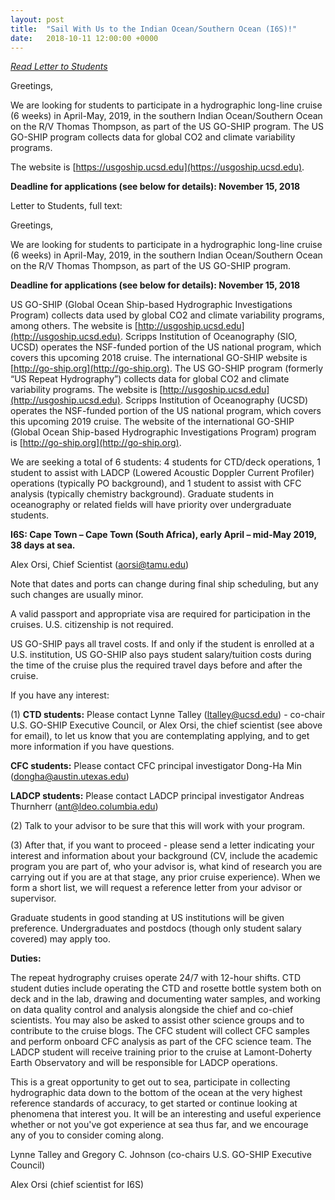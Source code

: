 ```yaml
---
layout: post
title:  "Sail With Us to the Indian Ocean/Southern Ocean (I6S)!"
date:   2018-10-11 12:00:00 +0000
---
```

<a href="{{site.baseurl}}/files/ads/GO-SHIP_I6S_2019_Student_Opportunity.pdf">
<i class="fa fa-file-pdf-o fa-3x" aria-hidden="true"> Read Letter to Students</i></a>

Greetings,

We are looking for students to participate in a hydrographic long-line cruise (6 weeks) in April-May, 2019, in the southern Indian Ocean/Southern Ocean on the R/V Thomas Thompson, as part of the US GO-SHIP program. The US GO-SHIP program collects data for global CO2 and climate variability programs. 

The website is [https://usgoship.ucsd.edu](https://usgoship.ucsd.edu).

**Deadline for applications (see below for details): November 15, 2018**
<!--more-->

Letter to Students, full text:

Greetings,

We are looking for students to participate in a hydrographic long-line cruise (6 weeks) in April-May, 2019, in the southern Indian Ocean/Southern Ocean on the R/V Thomas Thompson, as part of the US GO-SHIP program.

**Deadline for applications (see below for details): November 15, 2018**

US GO-SHIP (Global Ocean Ship-based Hydrographic Investigations Program) collects data used by global CO2 and climate variability programs, among others. The website is [http://usgoship.ucsd.edu](http://usgoship.ucsd.edu). Scripps Institution of Oceanography (SIO, UCSD) operates the NSF-funded portion of the US national program, which covers this upcoming 2018 cruise. The international GO-SHIP website is [http://go-ship.org](http://go-ship.org).
The US GO-SHIP program (formerly “US Repeat Hydrography”) collects data for global CO2 and climate variability programs. The website is [http://usgoship.ucsd.edu](http://usgoship.ucsd.edu). Scripps Institution of Oceanography (UCSD) operates the NSF-funded portion of the US national program, which covers this upcoming 2019 cruise. The website of the international GO-SHIP (Global Ocean Ship-based Hydrographic Investigations Program) program is [http://go-ship.org](http://go-ship.org).

We are seeking a total of 6 students: 4 students for CTD/deck operations, 1 student to assist with LADCP (Lowered Acoustic Doppler Current Profiler) operations (typically PO background), and 1 student to assist with CFC analysis (typically chemistry background). Graduate students in
oceanography or related fields will have priority over undergraduate students.

**I6S: Cape Town – Cape Town (South Africa), early April – mid-May 2019, 38 days at sea.**

Alex Orsi, Chief Scientist (aorsi@tamu.edu)

Note that dates and ports can change during final ship scheduling, but any such changes are usually minor.

A valid passport and appropriate visa are required for participation in the cruises. U.S. citizenship is not required.

US GO-SHIP pays all travel costs. If and only if the student is enrolled at a U.S. institution, US GO-SHIP also pays student salary/tuition costs during the time of the cruise plus the required travel days before and after the cruise.

If you have any interest:

(1) **CTD students:** Please contact Lynne Talley (ltalley@ucsd.edu) - co-chair U.S. GO-SHIP Executive Council, or Alex Orsi, the chief scientist (see above for email), to let us know that you are contemplating applying, and to get more information if you have questions.

**CFC students:** Please contact CFC principal investigator Dong-Ha Min (dongha@austin.utexas.edu)

**LADCP students:** Please contact LADCP principal investigator Andreas Thurnherr (ant@ldeo.columbia.edu)

(2) Talk to your advisor to be sure that this will work with your program.

(3) After that, if you want to proceed - please send a letter indicating your interest and information about your background (CV, include the academic program you are part of, who your advisor is, what kind of research you are carrying out if you are at that stage, any prior cruise experience). When we form a short list, we will request a reference letter from your advisor or supervisor.

Graduate students in good standing at US institutions will be given preference. Undergraduates and postdocs (though only student salary covered) may apply too.

**Duties:**

The repeat hydrography cruises operate 24/7 with 12-hour shifts. CTD student duties include operating the CTD and rosette bottle system both on deck and in the lab, drawing and documenting water samples, and working on data quality control and analysis alongside the chief and co-chief scientists. You may also be asked to assist other science groups and to contribute to the cruise blogs. The CFC student will collect CFC samples and perform onboard CFC analysis as part of the CFC science team. The LADCP student will receive training prior to the cruise at Lamont-Doherty Earth Observatory and will be responsible for LADCP operations.

This is a great opportunity to get out to sea, participate in collecting hydrographic data down to the bottom of the ocean at the very highest reference standards of accuracy, to get started or continue looking at phenomena that interest you. It will be an interesting and useful experience whether or not you've got experience at sea thus far, and we encourage any of you to consider coming along.

Lynne Talley and Gregory C. Johnson
(co-chairs U.S. GO-SHIP Executive Council)

Alex Orsi
(chief scientist for I6S)

